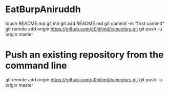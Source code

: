 # EatBurpAniruddh
touch README.md
git init
git add README.md
git commit -m "first commit"
git remote add origin https://github.com/c0ldlimit/vimcolors.git
git push -u origin master
 
# Push an existing repository from the command line
 
git remote add origin https://github.com/c0ldlimit/vimcolors.git
git push -u origin master

